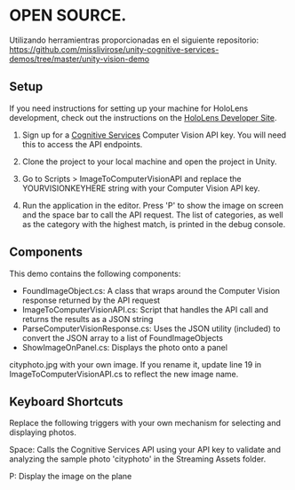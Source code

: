 
# OPEN SOURCE.

Utilizando herramientras proporcionadas en el siguiente repositorio: https://github.com/misslivirose/unity-cognitive-services-demos/tree/master/unity-vision-demo

## Setup
If you need instructions for setting up your machine for HoloLens development, check out the instructions on the [HoloLens Developer Site](https://www.microsoft.com/microsoft-hololens/en-us/developers).

1. Sign up for a [Cognitive Services](https://www.microsoft.com/cognitive-services/en-us/computer-vision-api) Computer Vision API key. You will need this to access the API endpoints.

2. Clone the project to your local machine and open the project in Unity. 

3. Go to Scripts > ImageToComputerVisionAPI and replace the YOURVISIONKEYHERE string with your Computer Vision API key.

4. Run the application in the editor. Press 'P' to show the image on screen and the space bar to call the API request. The list of categories, as well as the category with the highest match, is printed in the debug console.

## Components
This demo contains the following components:

* FoundImageObject.cs: A class that wraps around the Computer Vision response returned by the API request
* ImageToComputerVisionAPI.cs: Script that handles the API call and returns the results as a JSON string
* ParseComputerVisionResponse.cs: Uses the JSON utility (included) to convert the JSON array to a list of FoundImageObjects
* ShowImageOnPanel.cs: Displays the photo onto a panel

 cityphoto.jpg with your own image. If you rename it, update line 19 in ImageToComputerVisionAPI.cs to reflect the new image name.

## Keyboard Shortcuts
Replace the following triggers with your own mechanism for selecting and displaying photos. 

Space: Calls the Cognitive Services API using your API key to validate and analyzing the sample photo 'cityphoto' in the Streaming Assets folder.

P: Display the image on the plane



